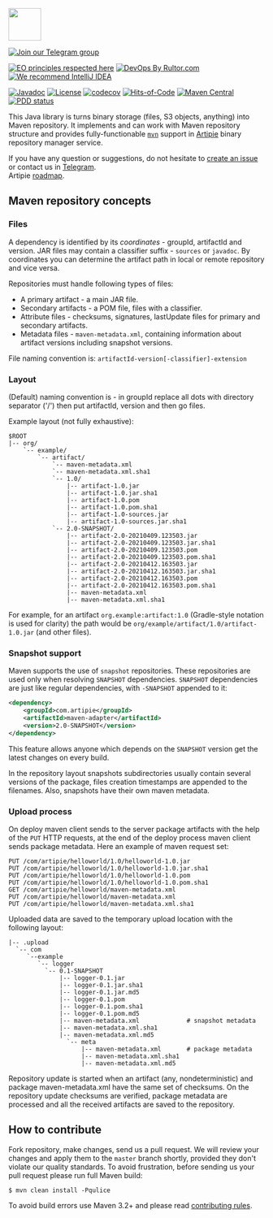 <a href="http://artipie.com"><img src="https://www.artipie.com/logo.svg" width="64px" height="64px"/></a>

[![Join our Telegram group](https://img.shields.io/badge/Join%20us-Telegram-blue?&logo=telegram&?link=http://right&link=http://t.me/artipie)](http://t.me/artipie)

[![EO principles respected here](https://www.elegantobjects.org/badge.svg)](https://www.elegantobjects.org)
[![DevOps By Rultor.com](http://www.rultor.com/b/artipie/maven-adapter)](http://www.rultor.com/p/artipie/maven-adapter)
[![We recommend IntelliJ IDEA](https://www.elegantobjects.org/intellij-idea.svg)](https://www.jetbrains.com/idea/)

[![Javadoc](http://www.javadoc.io/badge/com.artipie/maven-adapter.svg)](http://www.javadoc.io/doc/com.artipie/maven-adapter)
[![License](https://img.shields.io/badge/license-MIT-green.svg)](https://github.com/artipie/artipie/LICENSE.txt)
[![codecov](https://codecov.io/gh/artipie/maven-adapter/branch/master/graph/badge.svg)](https://codecov.io/gh/artipie/maven-adapter)
[![Hits-of-Code](https://hitsofcode.com/github/artipie/maven-adapter)](https://hitsofcode.com/view/github/artipie/maven-adapter)
[![Maven Central](https://img.shields.io/maven-central/v/com.artipie/maven-adapter.svg)](https://maven-badges.herokuapp.com/maven-central/com.artipie/maven-adapter)
[![PDD status](http://www.0pdd.com/svg?name=artipie/maven-adapter)](http://www.0pdd.com/p?name=artipie/maven-adapter)

This Java library is turns binary storage (files, S3 objects, anything) into Maven repository. It 
implements and can work with Maven repository structure and provides fully-functionable 
[`mvn`](https://maven.apache.org/) support in [Artipie](https://github.com/artipie/artipie) 
binary repository manager service.

If you have any question or suggestions, do not hesitate to [create an issue](https://github.com/artipie/maven-adapter/issues/new) or contact us in
[Telegram](https://t.me/artipie).  
Artipie [roadmap](https://github.com/orgs/artipie/projects/3).

## Maven repository concepts

### Files

A dependency is identified by its _coordinates_ - groupId, artifactId and version.
JAR files may contain a classifier suffix - `sources` or `javadoc`.
By coordinates you can determine the artifact path in local or remote repository and vice versa.

Repositories must handle following types of files:
- A primary artifact - a main JAR file.
- Secondary artifacts - a POM file, files with a classifier.
- Attribute files - checksums, signatures, lastUpdate files for primary and secondary artifacts.
- Metadata files - `maven-metadata.xml`, containing information about artifact versions
including snapshot versions.

File naming convention is:
`artifactId-version[-classifier]-extension`

### Layout

(Default) naming convention is - in groupId replace all dots with directory separator ('/')
then put artifactId, version and then go files.

Example layout (not fully exhaustive):
```
$ROOT
|-- org/
    `-- example/
        `-- artifact/
            `-- maven-metadata.xml
            `-- maven-metadata.xml.sha1
            `-- 1.0/
                |-- artifact-1.0.jar
                |-- artifact-1.0.jar.sha1
                |-- artifact-1.0.pom
                |-- artifact-1.0.pom.sha1
                |-- artifact-1.0-sources.jar
                |-- artifact-1.0-sources.jar.sha1
            `-- 2.0-SNAPSHOT/
                |-- artifact-2.0-20210409.123503.jar
                |-- artifact-2.0-20210409.123503.jar.sha1
                |-- artifact-2.0-20210409.123503.pom
                |-- artifact-2.0-20210409.123503.pom.sha1
                |-- artifact-2.0-20210412.163503.jar
                |-- artifact-2.0-20210412.163503.jar.sha1
                |-- artifact-2.0-20210412.163503.pom
                |-- artifact-2.0-20210412.163503.pom.sha1
                |-- maven-metadata.xml
                |-- maven-metadata.xml.sha1
```

For example, for an artifact `org.example:artifact:1.0` (Gradle-style notation is used for clarity)
the path would be `org/example/artifact/1.0/artifact-1.0.jar` (and other files).

### Snapshot support
Maven supports the use of `snapshot` repositories. These repositories are used only when resolving `SNAPSHOT` dependencies.
`SNAPSHOT` dependencies are just like regular dependencies, with `-SNAPSHOT` appended to it:

```xml
<dependency>
    <groupId>com.artipie</groupId>
    <artifactId>maven-adapter</artifactId>
    <version>2.0-SNAPSHOT</version>
</dependency>
```

This feature allows anyone which depends on the `SNAPSHOT` version get the latest changes on every build. 

In the repository layout snapshots subdirectories usually contain several versions of the package, 
files creation timestamps are appended to the filenames. Also, snapshots have their own maven metadata.

### Upload process
On deploy maven client sends to the server package artifacts with the help of the `PUT` HTTP requests, 
at the end of the deploy process maven client sends package metadata. 
Here an example of maven request set:
```commandline
PUT /com/artipie/helloworld/1.0/helloworld-1.0.jar
PUT /com/artipie/helloworld/1.0/helloworld-1.0.jar.sha1
PUT /com/artipie/helloworld/1.0/helloworld-1.0.pom
PUT /com/artipie/helloworld/1.0/helloworld-1.0.pom.sha1
GET /com/artipie/helloworld/maven-metadata.xml
PUT /com/artipie/helloworld/maven-metadata.xml
PUT /com/artipie/helloworld/maven-metadata.xml.sha1
```

Uploaded data are saved to the temporary upload location with the following layout:
```commandline
|-- .upload
  `-- com
     `--example
        `-- logger
          `-- 0.1-SNAPSHOT
              |-- logger-0.1.jar
              |-- logger-0.1.jar.sha1
              |-- logger-0.1.jar.md5
              |-- logger-0.1.pom
              |-- logger-0.1.pom.sha1
              |-- logger-0.1.pom.md5
              |-- maven-metadata.xml             # snapshot metadata
              |-- maven-metadata.xml.sha1
              |-- maven-metadata.xml.md5
                `-- meta
                    |-- maven-metadata.xml       # package metadata
                    |-- maven-metadata.xml.sha1
                    |-- maven-metadata.xml.md5
```

Repository update is started when an artifact (any, nondeterministic) and package maven-metadata.xml 
have the same set of checksums. On the repository update checksums are verified, 
package metadata are processed and all the received artifacts are saved to the repository. 

## How to contribute

Fork repository, make changes, send us a pull request. We will review
your changes and apply them to the `master` branch shortly, provided
they don't violate our quality standards. To avoid frustration, before
sending us your pull request please run full Maven build:

```
$ mvn clean install -Pqulice
```
To avoid build errors use Maven 3.2+ and please read [contributing rules](https://github.com/artipie/artipie/blob/master/CONTRIBUTING.md).